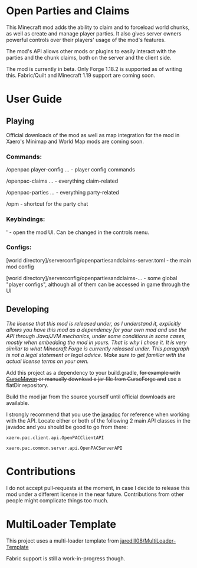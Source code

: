 # Open Parties and Claims

This Minecraft mod adds the ability to claim and to forceload world chunks, as well as create and manage player parties. It also gives server owners powerful controls over their players' usage of the mod's features.

The mod's API allows other mods or plugins to easily interact with the parties and the chunk claims, both on the server and the client side.

The mod is currently in beta. Only Forge 1.18.2 is supported as of writing this. Fabric/Quilt and Minecraft 1.19 support are coming soon.

# User Guide

## Playing

Official downloads of the mod as well as map integration for the mod in Xaero's Minimap and World Map mods are coming soon.

### Commands:
/openpac player-config ... - player config commands

/openpac-claims ... - everything claim-related

/openpac-parties ... - everything party-related

/opm - shortcut for the party chat

### Keybindings:
' - open the mod UI. Can be changed in the controls menu.

### Configs:
[world directory]/serverconfig/openpartiesandclaims-server.toml - the main mod config

[world directory]/serverconfig/openpartiesandclaims-... - some global "player configs", although all of them can be accessed in game through the UI

## Developing

_The license that this mod is released under, as I understand it, explicitly allows you have this mod as a dependency for your own mod and use the API through Java/JVM mechanics, 
under some conditions in some cases, mostly when embedding the mod in yours. That is why I chose it. It is very similar to what Minecraft Forge is currently released under. This paragraph is not a legal statement or legal advice. Make sure to get familiar with the actual license terms on your own._

Add this project as a dependency to your build.gradle, ~~for example with [CurseMaven](https://www.cursemaven.com/) or manually 
download a jar file from CurseForge and~~ use a flatDir repository. 

Build the mod jar from the source yourself until official downloads are available.

I strongly recommend that you use the [javadoc](https://thexaero.github.io/open-parties-and-claims/javadoc) for reference when working with the API. 
Locate either or both of the following 2 main API classes in the javadoc and you should be good to go from there:

`xaero.pac.client.api.OpenPACClientAPI`

`xaero.pac.common.server.api.OpenPACServerAPI`

# Contributions

I do not accept pull-requests at the moment, in case I decide to release this mod under a different license in the near future. Contributions from other people might complicate things too much.

# MultiLoader Template

This project uses a multi-loader template from [jaredlll08/MultiLoader-Template](https://github.com/jaredlll08/MultiLoader-Template)

Fabric support is still a work-in-progress though.